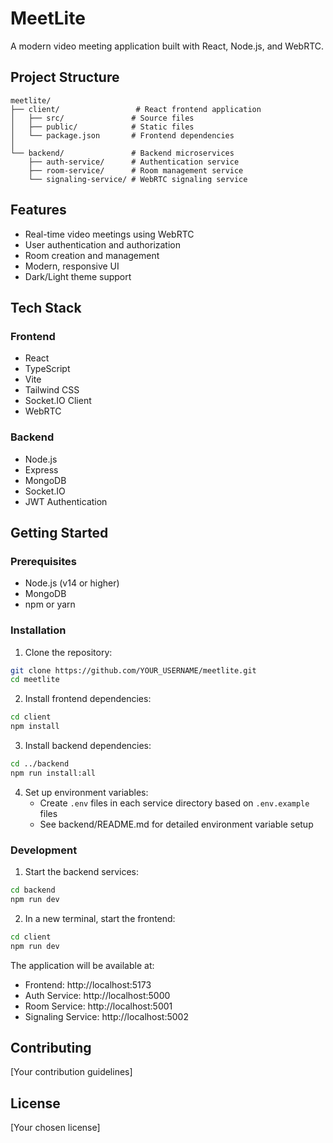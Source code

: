 # MeetLite

A modern video meeting application built with React, Node.js, and WebRTC.

## Project Structure

```
meetlite/
├── client/                 # React frontend application
│   ├── src/               # Source files
│   ├── public/            # Static files
│   └── package.json       # Frontend dependencies
│
└── backend/               # Backend microservices
    ├── auth-service/      # Authentication service
    ├── room-service/      # Room management service
    └── signaling-service/ # WebRTC signaling service
```

## Features

- Real-time video meetings using WebRTC
- User authentication and authorization
- Room creation and management
- Modern, responsive UI
- Dark/Light theme support

## Tech Stack

### Frontend

- React
- TypeScript
- Vite
- Tailwind CSS
- Socket.IO Client
- WebRTC

### Backend

- Node.js
- Express
- MongoDB
- Socket.IO
- JWT Authentication

## Getting Started

### Prerequisites

- Node.js (v14 or higher)
- MongoDB
- npm or yarn

### Installation

1. Clone the repository:

```bash
git clone https://github.com/YOUR_USERNAME/meetlite.git
cd meetlite
```

2. Install frontend dependencies:

```bash
cd client
npm install
```

3. Install backend dependencies:

```bash
cd ../backend
npm run install:all
```

4. Set up environment variables:
   - Create `.env` files in each service directory based on `.env.example` files
   - See backend/README.md for detailed environment variable setup

### Development

1. Start the backend services:

```bash
cd backend
npm run dev
```

2. In a new terminal, start the frontend:

```bash
cd client
npm run dev
```

The application will be available at:

- Frontend: http://localhost:5173
- Auth Service: http://localhost:5000
- Room Service: http://localhost:5001
- Signaling Service: http://localhost:5002

## Contributing

[Your contribution guidelines]

## License

[Your chosen license]
